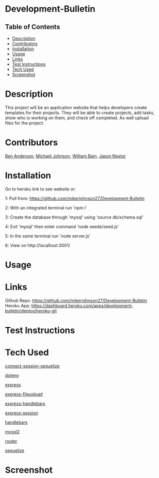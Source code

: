 # Development-Bulletin

## Table of Contents
- [Description](#description)
- [Contributors](#contributors)
- [Installation](#installation)
- [Usage](#usage)
- [Links](#links)
- [Test Instructions](#test_instructions)
- [Tech Used](#tech_used)
- [Screenshot](#screenshot)

# Description
This project will be an application website that helps developers create 
templates for their projects. They will be able to create projects, add tasks, show 
who is working on them, and check off completed. As well upload files for the 
project.

# Contributors
[Ben Anderson](https://github.com/Squid300), [Michael Johnson](https://github.com/mikerjohnson27), [William Bain](https://github.com/BillyBain), [Jason Nestor](https://github.com/Jay3172)

# Installation
Go to heroku link to see website or:

1: Pull from: https://github.com/mikerjohnson27/Development-Bulletin

2: With an integrated terminal run 'npm i' 

3: Create the database through 'mysql' using 'source db/schema.sql'

4: Exit 'mysql' then enter command 'node seeds/seed.js'

5: In the same terminal run 'node server.js'

6: View on http://localhost:3001/

# Usage


# Links
Github Repo: https://github.com/mikerjohnson27/Development-Bulletin
Heroku App: https://dashboard.heroku.com/apps/development-bulletin/deploy/heroku-git

# Test Instructions


# Tech Used

[connect-session-sequelize](https://www.npmjs.com/package/connect-session-sequelize)

[dotenv](https://www.npmjs.com/package/dotenv)

[express](https://www.npmjs.com/package/express)

[express-fileupload](https://www.npmjs.com/package/express-fileupload)

[express-handlebars](https://www.npmjs.com/package/express-handlebars)

[express-session](https://www.npmjs.com/package/express-session)

[handlebars](https://www.npmjs.com/package/handlebars)

[mysql2](https://www.npmjs.com/package/mysql2)

[router](https://www.npmjs.com/package/router)

[sequelize](https://www.npmjs.com/package/sequelize)

# Screenshot
